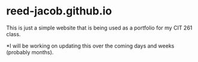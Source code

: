 # reed-jacob.github.io
This is just a simple website that is being used as a portfolio for my CIT 261 class.

*I will be working on updating this over the coming days and weeks (probably months).
